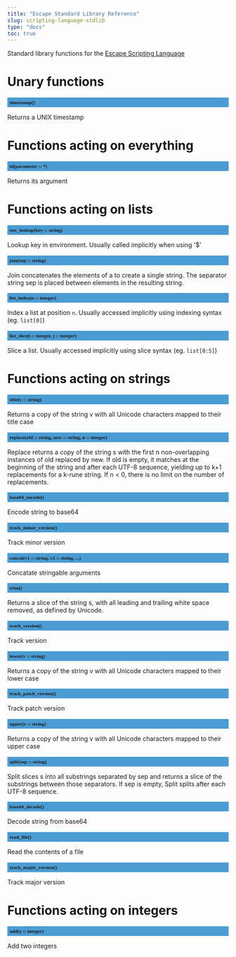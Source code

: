 ```yaml
---
title: "Escape Standard Library Reference"
slug: scripting-language-stdlib 
type: "docs"
toc: true
---
```


<style>
h2 {
  font-size: 0.8em;
  font-family: mono;
  background: #4B9CD3;
  padding: 5px;
}
</style>

Standard library functions for the [Escape Scripting Language](../scripting-language/)


# Unary functions

## timestamp()

Returns a UNIX timestamp


# Functions acting on everything

## id(parameter :: *)

Returns its argument


# Functions acting on lists

## env_lookup(key :: string)

Lookup key in environment. Usually called implicitly when using '$'

## join(sep :: string)

Join concatenates the elements of a to create a single string. The separator string sep is placed between elements in the resulting string. 

## list_index(n :: integer)

Index a list at position `n`. Usually accessed implicitly using indexing syntax (eg. `list[0]`)

## list_slice(i :: integer, j :: integer)

Slice a list. Usually accessed implicitly using slice syntax (eg. `list[0:5]`)


# Functions acting on strings

## title(v :: string)

Returns a copy of the string v with all Unicode characters mapped to their title case

## replace(old :: string, new :: string, n :: integer)

Replace returns a copy of the string s with the first n non-overlapping instances of old replaced by new. If old is empty, it matches at the beginning of the string and after each UTF-8 sequence, yielding up to k+1 replacements for a k-rune string. If n < 0, there is no limit on the number of replacements.

## base64_encode()

Encode string to base64

## track_minor_version()

Track minor version

## concat(v1 :: string, v2 :: string, ...)

Concatate stringable arguments

## trim()

Returns a slice of the string s, with all leading and trailing white space removed, as defined by Unicode. 

## track_version()

Track version

## lower(v :: string)

Returns a copy of the string v with all Unicode characters mapped to their lower case

## track_patch_version()

Track patch version

## upper(v :: string)

Returns a copy of the string v with all Unicode characters mapped to their upper case

## split(sep :: string)

Split slices s into all substrings separated by sep and returns a slice of the substrings between those separators. If sep is empty, Split splits after each UTF-8 sequence.

## base64_decode()

Decode string from base64

## read_file()

Read the contents of a file

## track_major_version()

Track major version


# Functions acting on integers

## add(y :: integer)

Add two integers

